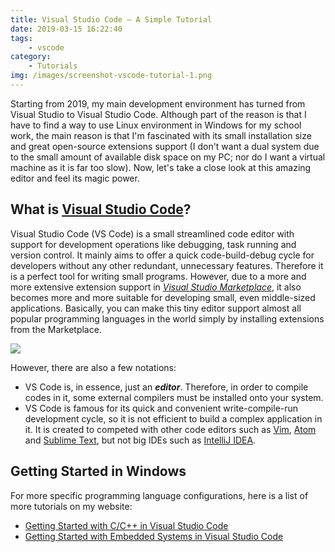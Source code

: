 ```yaml
---
title: Visual Studio Code — A Simple Tutorial
date: 2019-03-15 16:22:40
tags: 
    - vscode
category: 
    - Tutorials
img: /images/screenshot-vscode-tutorial-1.png
---
```

Starting from 2019, my main development environment has turned from Visual Studio to Visual Studio Code. Although part of the reason is that I have to find a way to use Linux environment in Windows for my school work, the main reason is that I'm fascinated with its small installation size and great open-source extensions support (I don't want a dual system due to the small amount of available disk space on my PC; nor do I want a virtual machine as it is far too slow). Now, let's take a close look at this amazing editor and feel its magic power.

<!-- more -->

## What is [Visual Studio Code](https://code.visualstudio.com/)?

Visual Studio Code (VS Code) is a small streamlined code editor with support for development operations like debugging, task running and version control. It mainly aims to offer a quick code-build-debug cycle for developers without any other redundant, unnecessary features. Therefore it is a perfect tool for writing small programs. However, due to a more and more extensive extension support in [*Visual Studio Marketplace*](https://marketplace.visualstudio.com/), it also becomes more and more suitable for developing small, even middle-sized applications. Basically, you can make this tiny editor support almost all popular programming languages in the world simply by installing extensions from the Marketplace.

![](/images/screenshot-vscode-tutorial-1.png)

However, there are also a few notations:

* VS Code is, in essence, just an ***editor***. Therefore, in order to compile codes in it, some external compilers must be installed onto your system.
* VS Code is famous for its quick and convenient write-compile-run development cycle, so it is not efficient to build a complex application in it. It is created to competed with other code editors such as [Vim](https://www.vim.org/), [Atom](https://atom.io/) and [Sublime Text](https://www.sublimetext.com/), but not big IDEs such as [IntelliJ IDEA](https://www.jetbrains.com/idea/).

## Getting Started in Windows

For more specific programming language configurations, here is a list of more tutorials on my website:

* [Getting Started with C/C++ in Visual Studio Code](https://shineyruan.github.io/2019/04/29/vscode-cpp/)
* [Getting Started with Embedded Systems in Visual Studio Code](https://shineyruan.github.io/2019/04/29/vscode-stm32/)